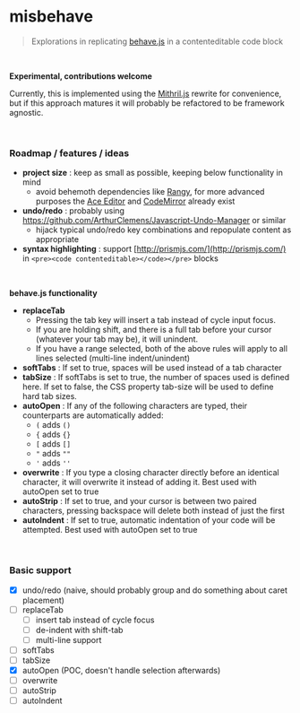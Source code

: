# misbehave
> Explorations in replicating [behave.js](https://github.com/iamso/Behave.js) in a contenteditable code block

<br>

**Experimental, contributions welcome**

Currently, this is implemented using the [Mithril.js](https://github.com/lhorie/mithril.js) rewrite for convenience, but if this approach matures it will probably be refactored to be framework agnostic.


<br>

### Roadmap / features / ideas

- **project size** : keep as small as possible, keeping below functionality in mind
  - avoid behemoth dependencies like [Rangy](https://github.com/timdown/rangy), for more advanced purposes the [Ace Editor](https://github.com/ajaxorg/ace) and [CodeMirror](https://github.com/codemirror/CodeMirror) already exist
- **undo/redo** : probably using https://github.com/ArthurClemens/Javascript-Undo-Manager or similar
  - hijack typical undo/redo key combinations and repopulate content as appropriate
- **syntax highlighting** : support [http://prismjs.com/](http://prismjs.com/) in `<pre><code contenteditable></code></pre>` blocks

<br>

**behave.js functionality**

- **replaceTab**
  - Pressing the tab key will insert a tab instead of cycle input focus.
  - If you are holding shift, and there is a full tab before your cursor (whatever your tab may be), it will unindent.
  - If you have a range selected, both of the above rules will apply to all lines selected (multi-line indent/unindent)
- **softTabs** : If set to true, spaces will be used instead of a tab character
- **tabSize** : If softTabs is set to true, the number of spaces used is defined here. If set to false, the CSS property tab-size will be used to define hard tab sizes.
- **autoOpen** : If any of the following characters are typed, their counterparts are automatically added:
  - `(` adds `()`
  - `{` adds `{}`
  - `[` adds `[]`
  - `"` adds `""`
  - `'` adds `''`
- **overwrite** : If you type a closing character directly before an identical character, it will overwrite it instead of adding it. Best used with autoOpen set to true
- **autoStrip** : If set to true, and your cursor is between two paired characters, pressing backspace will delete both instead of just the first
- **autoIndent** : If set to true, automatic indentation of your code will be attempted. Best used with autoOpen set to true

<br>

### Basic support

- [x] undo/redo (naive, should probably group and do something about caret placement)
- [ ] replaceTab
  - [ ] insert tab instead of cycle focus
  - [ ] de-indent with shift-tab
  - [ ] multi-line support
- [ ] softTabs
- [ ] tabSize
- [x] autoOpen (POC, doesn't handle selection afterwards)
- [ ] overwrite
- [ ] autoStrip
- [ ] autoIndent
